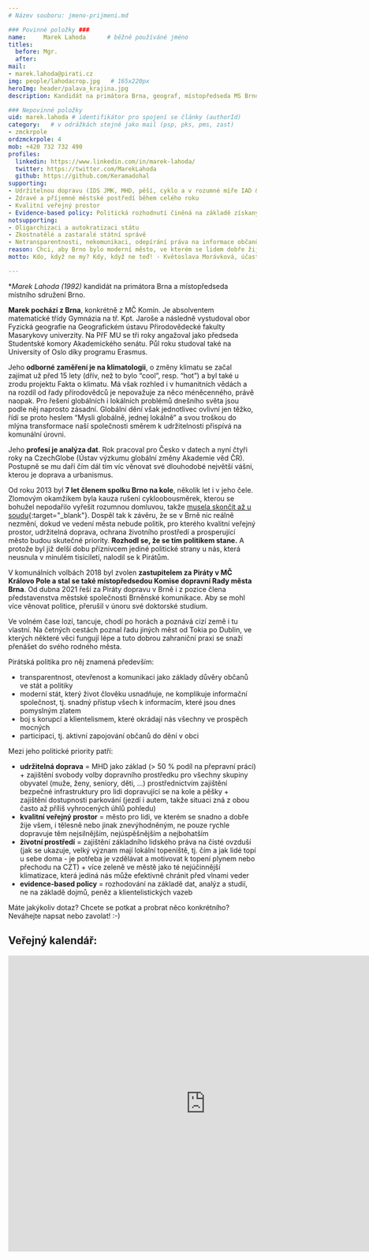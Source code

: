 ```yaml
---
# Název souboru: jmeno-prijmeni.md

### Povinné položky ###
name:     Marek Lahoda  	# běžně používáné jméno
titles:
  before: Mgr. 
  after:
mail:
- marek.lahoda@pirati.cz
img: people/lahodacrop.jpg   # 165x220px
heroImg: header/palava_krajina.jpg
description: Kandidát na primátora Brna, geograf, místopředseda MS Brno 	# kratký popis, max 160 znaků

### Nepovinné položky
uid: marek.lahoda # identifikátor pro spojení se články (authorId)
category: 	# v odrážkách stejně jako mail (psp, pks, pms, zast)
- zmckrpole
ordzmckrpole: 4
mob: +420 732 732 490
profiles:
  linkedin: https://www.linkedin.com/in/marek-lahoda/
  twitter: https://twitter.com/MarekLahoda
  github: https://github.com/Keramadohal
supporting:
- Udržitelnou dopravu (IDS JMK, MHD, pěší, cyklo a v rozumné míře IAD & sdílení aut)
- Zdravé a příjemné městské postředí během celého roku
- Kvalitní veřejný prostor
- Evidence-based policy: Politická rozhodnutí činěná na základě získaných dat, zjištěných faktů a zevrubných analýz problémů.
notsupporting:
- Oligarchizaci a autokratizaci státu
- Zkostnatělé a zastaralé státní správě
- Netransparentnosti, nekomunikaci, odepírání práva na informace občanům
reason: Chci, aby Brno bylo moderní město, ve kterém se lidem dobře žije a mohou se po něm dopravovat snadno, rychle a bezpečně – a to jak pěšky, MHD, autem nebo na kole.
motto: Kdo, když ne my? Kdy, když ne teď! - Květoslava Morávková, účastnice listopadového studentského hnutí 1989

---
```


**Marek Lahoda (*1992)** kandidát na primátora Brna a místopředseda místního sdružení Brno.

**Marek pochází z Brna**, konkrétně z MČ Komín. Je absolventem matematické třídy Gymnázia na tř. Kpt. Jaroše a následně vystudoval obor Fyzická geografie na Geografickém ústavu Přirodovědecké fakulty Masarykovy univerzity. Na PřF MU se tři roky angažoval jako předseda Studentské komory Akademického senátu. Půl roku studoval také na University of Oslo díky programu Erasmus.

Jeho **odborné zaměření je na klimatologii**, o změny klimatu se začal zajímat už před 15 lety (dřív, než to bylo “cool”, resp. “hot”) a byl také u zrodu projektu Fakta o klimatu. Má však rozhled i v humanitních vědách a na rozdíl od řady přírodovědců je nepovažuje za něco méněcenného, právě naopak. Pro řešení globálních i lokálních problémů dnešního světa jsou podle něj naprosto zásadní. Globální dění však jednotlivec ovlivní jen těžko, řídí se proto heslem “Mysli globálně, jednej lokálně” a svou troškou do mlýna transformace naší společnosti směrem k udržitelnosti přispívá na komunální úrovni.

Jeho **profesí je analýza dat**. Rok pracoval pro Česko v datech a nyní čtyři roky na CzechGlobe (Ústav výzkumu globální změny Akademie věd ČR). Postupně se mu daří čím dál tím víc věnovat své dlouhodobé největší vášni, kterou je doprava a urbanismus.

Od roku 2013 byl **7 let členem spolku Brno na kole**, několik let i v jeho čele. Zlomovým okamžikem byla kauza rušení cykloobousměrek, kterou se bohužel nepodařilo vyřešit rozumnou domluvou, takže [musela skončit až u soudu](https://brnonakole.cz/anatomie-selhani-cyklooobousmerky/){:target="_blank"}. Dospěl tak k závěru, že se v Brně nic reálně nezmění, dokud ve vedení města nebude politik, pro kterého kvalitní veřejný prostor, udržitelná doprava, ochrana životního prostředí a prosperující město budou skutečné priority. **Rozhodl se, že se tím politikem stane.** A protože byl již delší dobu příznivcem jediné politické strany u nás, která neusnula v minulém tisíciletí, nalodil se k Pirátům.

V komunálních volbách 2018 byl zvolen **zastupitelem za Piráty v MČ Královo Pole a stal se také místopředsedou Komise dopravní Rady města Brna**. Od dubna 2021 řeší za Piráty dopravu v Brně i z pozice člena představenstva městské společnosti Brněnské komunikace. Aby se mohl více věnovat politice, přerušil v únoru své doktorské studium.

Ve volném čase lozí, tancuje, chodí po horách a poznává cizí země i tu vlastní. Na četných cestách poznal řadu jiných měst od Tokia po Dublin, ve kterých některé věci fungují lépe a tuto dobrou zahraniční praxi se snaží přenášet do svého rodného města.

Pirátská politika pro něj znamená především:

- transparentnost, otevřenost a komunikaci jako základy důvěry občanů ve stát a politiky
- moderní stát, který život člověku usnadňuje, ne komplikuje
informační společnost, tj. snadný přístup všech k informacím, které jsou dnes pomyslným zlatem
- boj s korupcí a klientelismem, které okrádají nás všechny ve prospěch mocných
- participaci, tj. aktivní zapojování občanů do dění v obci

Mezi jeho politické priority patří:

- **udržitelná doprava** = MHD jako základ (> 50 % podíl na přepravní práci) + zajištění svobody volby dopravního prostředku pro všechny skupiny obyvatel (muže, ženy, seniory, děti, …) prostřednictvím zajištění bezpečné infrastruktury pro lidi dopravující se na kole a pěšky + zajištění dostupnosti parkování (jezdí i autem, takže situaci zná z obou často až příliš vyhrocených úhlů pohledu)
- **kvalitní veřejný prostor** = město pro lidi, ve kterém se snadno a dobře žije všem, i tělesně nebo jinak znevýhodněným, ne pouze rychle dopravuje těm nejsilnějším, nejúspěšnějším a nejbohatším
- **životní prostředí** = zajištění základního lidského práva na čisté ovzduší (jak se ukazuje, velký význam mají lokální topeniště, tj. čím a jak lidé topí u sebe doma - je potřeba je vzdělávat a motivovat k topení plynem nebo přechodu na CZT) + více zeleně ve městě jako té nejúčinnější klimatizace, která jediná nás může efektivně chránit před vlnami veder
- **evidence-based policy** = rozhodování na základě dat, analýz a studií, ne na základě dojmů, peněz a klientelistických vazeb

Máte jakýkoliv dotaz? Chcete se potkat a probrat něco konkrétního? Neváhejte napsat nebo zavolat! :-)


## Veřejný kalendář:

<iframe src="https://calendar.google.com/calendar/embed?src=12e8b9qkiht3b7rn20h66unack%40group.calendar.google.com&ctz=Europe%2FPrague" style="border: 0" width="800" height="600" frameborder="0" scrolling="no"></iframe>

